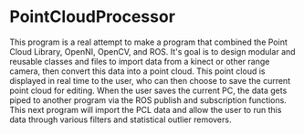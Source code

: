 PointCloudProcessor
===================

This program is a real attempt to make a program that combined the Point Cloud Library, OpenNI, OpenCV, and ROS. It's goal is to design modular and reusable classes and files to import data from a kinect or other range camera, then convert this data into a point cloud. This point cloud is displayed in real time to the user, who can then choose to save the current point cloud for editing. When the user saves the current PC, the data gets piped to another program via the ROS publish and subscription functions. This next program will import the PCL data and allow the user to run this data through various filters and statistical outlier removers. 
